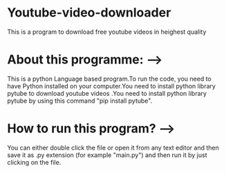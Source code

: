 # Youtube-video-downloader
  This is a program to download free youtube videos in heighest quality

# About this programme: --> 
 This is a python Language based program.To  run the code, you need  to have Python installed on your computer.You need to install python library pytube to download youtube videos .You need to install python library pytube  by using this command "pip install pytube".

# How to run this program? --> 
 You can either double click the file or open it from any text editor and then save it as .py extension (for example "main.py") and then run it by just clicking on the file.
